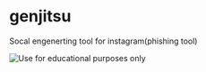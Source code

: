 # genjitsu
Socal engenerting tool for instagram(phishing tool)

![Use for educational purposes only](https://64.media.tumblr.com/7bc0f78dfec41ffda995a9bae1f7c7ba/tumblr_osszmdNpUL1vz54q7o2_540.gifv)
